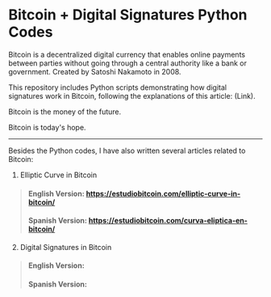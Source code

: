 # Bitcoin + Digital Signatures Python Codes

Bitcoin is a decentralized digital currency that enables online payments between parties without going through a central authority like a bank or government. Created by Satoshi Nakamoto in 2008.

This repository includes Python scripts demonstrating how digital signatures work in Bitcoin, following the explanations of this article: (Link).

Bitcoin is the money of the future.

Bitcoin is today's hope.

***

Besides the Python codes, I have also written several articles related to Bitcoin:

1. Elliptic Curve in Bitcoin

  > #### English Version: https://estudiobitcoin.com/elliptic-curve-in-bitcoin/
  > #### Spanish Version: https://estudiobitcoin.com/curva-eliptica-en-bitcoin/

2. Digital Signatures in Bitcoin

  > #### English Version: 
  > #### Spanish Version: 

